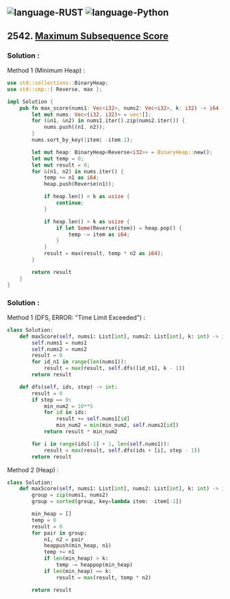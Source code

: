 ![language-RUST](https://img.shields.io/badge/%20-RUST-8d4004?style=for-the-badge&logo=RUST)
![language-Python](https://img.shields.io/badge/%20-Python-ffd43b?style=for-the-badge&logo=PYTHON)
---

## 2542. [Maximum Subsequence Score](https://leetcode.com/problems/maximum-subsequence-score)

### Solution :

Method 1 (Minimum Heap) :
```rust
use std::collections::BinaryHeap;
use std::cmp::{ Reverse, max };

impl Solution {
    pub fn max_score(nums1: Vec<i32>, nums2: Vec<i32>, k: i32) -> i64 {
        let mut nums: Vec<(i32, i32)> = vec![];
        for (&n1, &n2) in nums1.iter().zip(nums2.iter()) {
            nums.push((n1, n2));
        }
        nums.sort_by_key(|item| -item.1);

        let mut heap: BinaryHeap<Reverse<i32>> = BinaryHeap::new();
        let mut temp = 0;
        let mut result = 0;
        for &(n1, n2) in nums.iter() {
            temp += n1 as i64;
            heap.push(Reverse(n1));

            if heap.len() < k as usize {
                continue;
            }

            if heap.len() > k as usize {
                if let Some(Reverse(item)) = heap.pop() {
                    temp -= item as i64;
                }
            }
            result = max(result, temp * n2 as i64);
        }

        return result
    }
}
```

### Solution :

Method 1 (DFS, ERROR: "Time Limit Exceeded") :
```python
class Solution:
    def maxScore(self, nums1: List[int], nums2: List[int], k: int) -> int:
        self.nums1 = nums1
        self.nums2 = nums2
        result = 0
        for id_n1 in range(len(nums1)):
            result = max(result, self.dfs([id_n1], k - 1))
        return result

    def dfs(self, ids, step) -> int:
        result = 0
        if step == 0:
            min_num2 = 10**5
            for id in ids:
                result += self.nums1[id]
                min_num2 = min(min_num2, self.nums2[id])
            return result * min_num2

        for i in range(ids[-1] + 1, len(self.nums1)):
            result = max(result, self.dfs(ids + [i], step - 1))
        return result
```

Method 2 (Heap) :
```python
class Solution:
    def maxScore(self, nums1: List[int], nums2: List[int], k: int) -> int:
        group = zip(nums1, nums2)
        group = sorted(group, key=lambda item: -item[-1])

        min_heap = []
        temp = 0
        result = 0
        for pair in group:
            n1, n2 = pair
            heappush(min_heap, n1)
            temp += n1
            if len(min_heap) > k:
                temp -= heappop(min_heap)
            if len(min_heap) == k:
                result = max(result, temp * n2)

        return result
```
